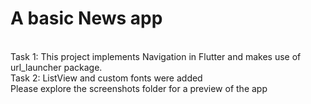# A basic News app
<br>
Task 1: This project implements Navigation in Flutter and makes use of url_launcher package.
<br>
Task 2: ListView and custom fonts were added
<br>
Please explore the screenshots folder for a preview of the app
